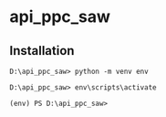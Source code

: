 # api_ppc_saw
## Installation
`D:\api_ppc_saw> python -m venv env` 

`D:\api_ppc_saw> env\scripts\activate`

`(env) PS D:\api_ppc_saw>`
